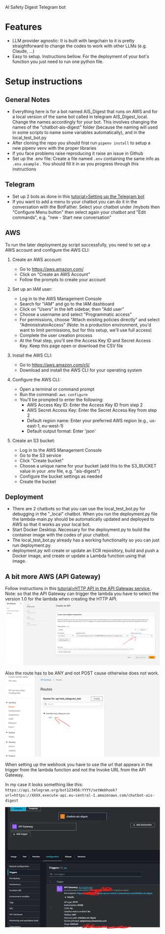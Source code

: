 AI Safety Digest Telegram bot

# Features
- LLM provider agnostic: It is built with langchain to it is pretty straightforward to change the codes to work with other LLMs (e.g. Claude, ...)
- Easy to setup. Instructions bellow. For the deployment of your bot's function you just need to run one python file.

# Setup instructions
## General Notes
- Everything here is for a bot named AIS_Digest that runs on AWS and for a local version of the same bot called in telegram AIS_Digest_local. Change the names accordingly for your bot. This involves changing the names of the "chatbot-ais-digest" folder (because the naming will used in some scripts to name some variables automatically), and in the local_test_bot.py
- After cloning the repo you should frist run ``pipenv install`` to setup a new pipenv venv with the proper libraries  
- If you face problems raise reproducing it raise an issue in Github
- Set up the .env file: Create a file named `.env` containing the same info as `.env.example` . You should fill it in as you progress through this instructions

## Telegram
- Set up 2 bots as done in this [tutorial>Setting up the Telegram bot
](https://dev.to/epam_india_python/telegram-ai-bot-creation-using-chatgpt-and-aws-lambda-python-5f6g)
- If you want to add a menu to your chatbot you can do it in the conversation with the BotFather. Select your chatbot under /mybots then "Configure Menu button" then select again your chatbot and "Edit commands", e.g. "new - Start new conversation"

## AWS
To run the later deployment.py script successfully, you need to set up a AWS account and configure the AWS CLI:

1. Create an AWS account:
   - Go to https://aws.amazon.com/
   - Click on "Create an AWS Account"
   - Follow the prompts to create your account

2. Set up an IAM user:
   - Log in to the AWS Management Console
   - Search for "IAM" and go to the IAM dashboard
   - Click on "Users" in the left sidebar, then "Add user"
   - Choose a username and select "Programmatic access"
   - For permissions, choose "Attach existing policies directly" and select "AdministratorAccess" (Note: In a production environment, you'd want to limit permissions, but for this setup, we'll use full access)
   - Complete the user creation process
   - At the final step, you'll see the Access Key ID and Secret Access Key. Keep this page open or download the CSV file

3. Install the AWS CLI:
   - Go to https://aws.amazon.com/cli/
   - Download and install the AWS CLI for your operating system

4. Configure the AWS CLI:
   - Open a terminal or command prompt
   - Run the command: `aws configure`
   - You'll be prompted to enter the following:
     - AWS Access Key ID: Enter the Access Key ID from step 2
     - AWS Secret Access Key: Enter the Secret Access Key from step 2
     - Default region name: Enter your preferred AWS region (e.g., us-east-1, eu-west-1)
     - Default output format: Enter 'json'

5. Create an S3 bucket:
   - Log in to the AWS Management Console
   - Go to the S3 service
   - Click "Create bucket"
   - Choose a unique name for your bucket (add this to the S3_BUCKET value in your .env file, e.g. "ais-digest")
   - Configure the bucket settings as needed
   - Create the bucket


## Deployment
- There are 2 chatbots so that you can use the local_test_bot.py for debugging in the "_local" chatbot. When you run the deployment.py file the lambda-main.py should be automatically updated and deployed to AWS so that it works as your local bot.  
- Start Docker Desktop. Necessary for the deployment.py to build the container image with the codes of your chatbot.
- The local_test_bot.py already has a working functionality so you can just run deployment.py.
- deployment.py will create or update an ECR repository, build and push a Docker image, and create or update a Lambda function using that image.

## A bit more AWS (API Gateway)
Follow instructions in this [tutorial>HTTP API in the API Gateway service
](https://dev.to/epam_india_python/telegram-ai-bot-creation-using-chatgpt-and-aws-lambda-python-5f6g).  
Note: so that the API Gateway can trigger the lambda you have to select the version 1.0 for the lambda when creating the HTTP API.
![alt text](imgs/image.png)


Also the route has to be ANY and not POST cause otherwise does not work.
![alt text](imgs/image-1.png)

When setting up the webhook you have to use the url that appears in the trigger from the lambda function and not the Invoke URL from the API Gateway.

In my case it looks something like this: `https://api.telegram.org/bot123456:YYYY/setWebhook?url=https://XXXX.execute-api.eu-central-1.amazonaws.com/chatbot-ais-digest`

![alt text](imgs/image-2.png)